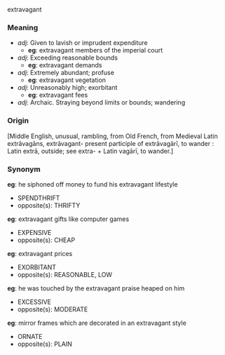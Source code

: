 extravagant
### Meaning
+ _adj_: Given to lavish or imprudent expenditure
    + __eg__: extravagant members of the imperial court
+ _adj_: Exceeding reasonable bounds
    + __eg__: extravagant demands
+ _adj_: Extremely abundant; profuse
    + __eg__: extravagant vegetation
+ _adj_: Unreasonably high; exorbitant
    + __eg__: extravagant fees
+ _adj_: Archaic. Straying beyond limits or bounds; wandering

### Origin

[Middle English, unusual, rambling, from Old French, from Medieval Latin extrāvagāns, extrāvagant- present participle of extrāvagārī, to wander : Latin extrā, outside; see extra- + Latin vagārī, to wander.]

### Synonym

__eg__: he siphoned off money to fund his extravagant lifestyle

+ SPENDTHRIFT
+ opposite(s): THRIFTY

__eg__: extravagant gifts like computer games

+ EXPENSIVE
+ opposite(s): CHEAP

__eg__: extravagant prices

+ EXORBITANT
+ opposite(s): REASONABLE, LOW

__eg__: he was touched by the extravagant praise heaped on him

+ EXCESSIVE
+ opposite(s): MODERATE

__eg__: mirror frames which are decorated in an extravagant style

+ ORNATE
+ opposite(s): PLAIN


